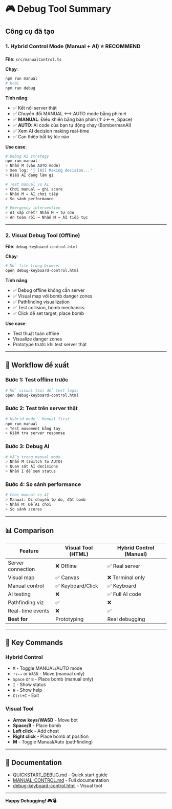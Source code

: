 # 🎮 Debug Tool Summary

## Công cụ đã tạo

### 1. Hybrid Control Mode (Manual + AI) ⭐ **RECOMMEND**
**File**: `src/manualControl.ts`

**Chạy**:
```bash
npm run manual
# hoặc
npm run debug
```

**Tính năng**:
- ✅ Kết nối server thật
- ✅ Chuyển đổi MANUAL ⟷ AUTO mode bằng phím `M`
- ✅ **MANUAL**: Điều khiển bằng bàn phím (↑↓←→, Space)
- ✅ **AUTO**: AI code của bạn tự động chạy (BombermanAI)
- ✅ Xem AI decision making real-time
- ✅ Can thiệp bất kỳ lúc nào

**Use case**:
```bash
# Debug AI strategy
npm run manual
> Nhấn M (vào AUTO mode)
> Xem log: "🤖 [AI] Making decision..."
> Hiểu AI đang làm gì

# Test manual vs AI
> Chơi manual → ghi score
> Nhấn M → AI chơi tiếp
> So sánh performance

# Emergency intervention
> AI sắp chết? Nhấn M → tự cứu
> An toàn rồi → Nhấn M → AI tiếp tục
```

---

### 2. Visual Debug Tool (Offline)
**File**: `debug-keyboard-control.html`

**Chạy**:
```bash
# Mở file trong browser
open debug-keyboard-control.html
```

**Tính năng**:
- ✅ Debug offline không cần server
- ✅ Visual map với bomb danger zones
- ✅ Pathfinding visualization
- ✅ Test collision, bomb mechanics
- ✅ Click để set target, place bomb

**Use case**:
- Test thuật toán offline
- Visualize danger zones
- Prototype trước khi test server thật

---

## 🎯 Workflow đề xuất

### Bước 1: Test offline trước
```bash
# Mở visual tool để test logic
open debug-keyboard-control.html
```

### Bước 2: Test trên server thật
```bash
# Hybrid mode - Manual first
npm run manual
> Test movement bằng tay
> Kiểm tra server response
```

### Bước 3: Debug AI
```bash
# Vẫn trong manual mode
> Nhấn M (switch to AUTO)
> Quan sát AI decisions
> Nhấn I để xem status
```

### Bước 4: So sánh performance
```bash
# Chơi manual vs AI
> Manual: Di chuyển tự do, đặt bomb
> Nhấn M: Để AI chơi
> So sánh scores
```

---

## 📊 Comparison

| Feature | Visual Tool (HTML) | Hybrid Control (Manual) |
|---------|-------------------|------------------------|
| Server connection | ❌ Offline | ✅ Real server |
| Visual map | ✅ Canvas | ❌ Terminal only |
| Manual control | ✅ Keyboard/Click | ✅ Keyboard |
| AI testing | ❌ | ✅ Full AI code |
| Pathfinding viz | ✅ | ❌ |
| Real-time events | ❌ | ✅ |
| **Best for** | Prototyping | Real debugging |

---

## 🔑 Key Commands

### Hybrid Control
- `M` - Toggle MANUAL/AUTO mode
- `↑↓←→` or `WASD` - Move (manual only)
- `Space` or `B` - Place bomb (manual only)
- `I` - Show status
- `H` - Show help
- `Ctrl+C` - Exit

### Visual Tool
- **Arrow keys/WASD** - Move bot
- **Space/B** - Place bomb
- **Left click** - Add chest
- **Right click** - Place bomb at position
- **M** - Toggle Manual/Auto (pathfinding)

---

## 📖 Documentation

- [QUICKSTART_DEBUG.md](./QUICKSTART_DEBUG.md) - Quick start guide
- [MANUAL_CONTROL.md](./MANUAL_CONTROL.md) - Full documentation
- [debug-keyboard-control.html](./debug-keyboard-control.html) - Visual tool

---

**Happy Debugging! 🎮💣**
